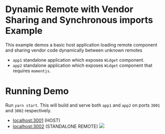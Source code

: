 # Dynamic Remote with Vendor Sharing and Synchronous imports Example

This example demos a basic host application loading remote component and sharing vendor code dynamically between unknown remotes

- `app1` standalone application which exposes `Widget` component.
- `app2` standalone application which exposes `Widget` component that requires
  `momentjs`.

# Running Demo

Run `yarn start`. This will build and serve both `app1` and `app2` on ports
`3001` and `3002` respectively.

- [localhost:3001](http://localhost:3001/) (HOST)
- [localhost:3002](http://localhost:3002/) (STANDALONE REMOTE)
  <img src="https://ssl.google-analytics.com/collect?v=1&t=event&ec=email&ea=open&t=event&tid=UA-120967034-1&z=1589682154&cid=ae045149-9d17-0367-bbb0-11c41d92b411&dt=ModuleFederationExamples&dp=/email/advanced-api/dynamic-remotes">

